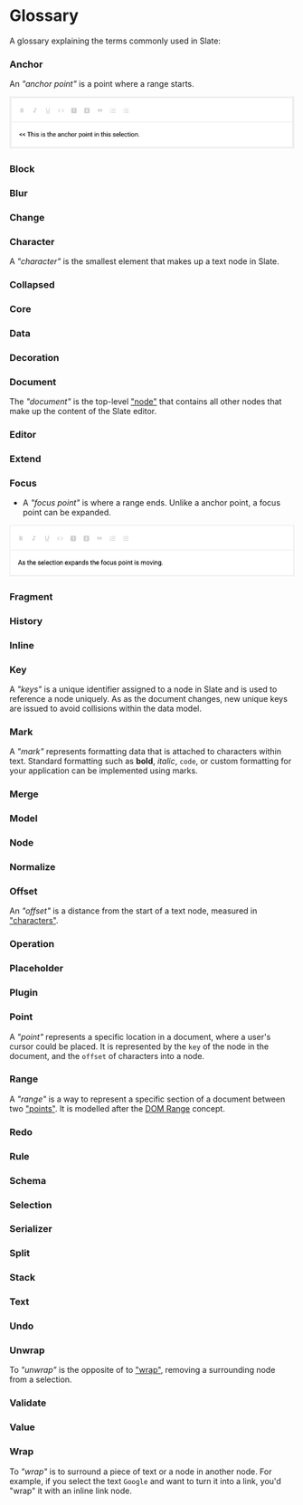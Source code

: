 # Glossary

A glossary explaining the terms commonly used in Slate:

### Anchor

An *"anchor point"* is a point where a range starts.

![An animated gif illustrating an anchor point within a selection](../images/glossary/anchor-point.gif "Anchor Point")

### Block

### Blur

### Change

### Character

A *"character"* is the smallest element that makes up a text node in Slate.

### Collapsed

### Core

### Data

### Decoration

### Document

The *"document"* is the top-level ["node"](#node) that contains all other nodes that make up the content of the Slate editor.

### Editor

### Extend

### Focus

* A *"focus point"* is where a range ends. Unlike a anchor point, a focus point can be expanded.

![An animated gif illustrating the focus point as it changes for an expanding selection](../images/glossary/focus-point.gif "Focus Point") 

### Fragment

### History

### Inline

### Key

A *"keys"* is a unique identifier assigned to a node in Slate and is used to reference a node uniquely. As as the document changes, new unique keys are issued to avoid collisions within the data model. 

### Mark

A *"mark"* represents formatting data that is attached to characters within text. Standard formatting such as **bold**, _italic_, `code`, or custom formatting for your application can be implemented using marks.

### Merge

### Model

### Node

### Normalize

### Offset

An *"offset"* is a distance from the start of a text node, measured in ["characters"](#character).

### Operation

### Placeholder

### Plugin

### Point

A *"point"* represents a specific location in a document, where a user's cursor could be placed. It is represented by the `key` of the node in the document, and the `offset` of characters into a node.

### Range

A *"range"* is a way to represent a specific section of a document between two ["points"](#point). It is modelled after the [DOM Range](https://developer.mozilla.org/en-US/docs/Web/API/Range) concept.

### Redo

### Rule

### Schema

### Selection

### Serializer

### Split

### Stack

### Text

### Undo

### Unwrap

To *"unwrap"* is the opposite of to ["wrap"](#wrap), removing a surrounding node from a selection.

### Validate

### Value

### Wrap

To *"wrap"* is to surround a piece of text or a node in another node. For example, if you select the text `Google` and want to turn it into a link, you'd "wrap" it with an inline link node.
